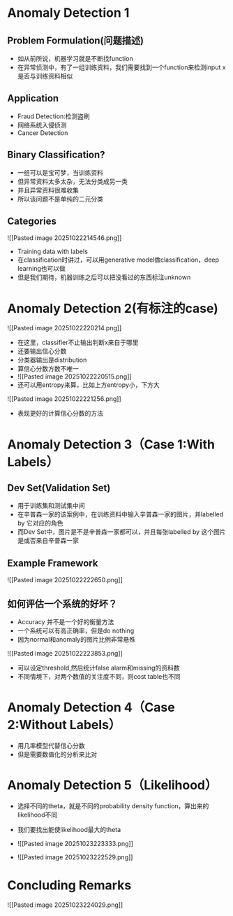 # Anomaly Detection 1
## Problem Formulation(问题描述)

- 如从前所说，机器学习就是不断找function
- 在异常侦测中，有了一组训练资料，我们需要找到一个function来检测input x是否与训练资料相似

## Application

- Fraud Detection:检测盗刷
- 网络系统入侵侦测
- Cancer Detection

## Binary Classification?

- 一组可以是宝可梦，当训练资料
- 但异常资料太多太杂，无法分类成另一类
- 并且异常资料很难收集
- 所以该问题不是单纯的二元分类

## Categories
![[Pasted image 20251022214546.png]]
- Training data with labels
- 在classification时讲过，可以用generative model做classification，deep learning也可以做
- 但是我们期待，机器训练之后可以把没看过的东西标注unknown


# Anomaly Detection 2(有标注的case)

![[Pasted image 20251022220214.png]]
- 在这里，classifier不止输出判断x来自于哪里
- 还要输出信心分数
- 分类器输出是distribution
- 算信心分数方数不唯一
- ![[Pasted image 20251022220515.png]]
-  还可以用entropy来算，比如上方entropy小，下方大

![[Pasted image 20251022221256.png]]
- 表现更好的计算信心分数的方法

# Anomaly Detection 3（Case 1:With Labels）

## Dev Set(Validation Set)

- 用于训练集和测试集中间
- 在辛普森一家的该案例中，在训练资料中输入辛普森一家的图片，并labelled by 它对应的角色
- 而Dev Set中，图片是不是辛普森一家都可以，并且每张labelled by 这个图片是或否来自辛普森一家

## Example Framework
![[Pasted image 20251022222650.png]]
## 如何评估一个系统的好坏？

- Accuracy 并不是一个好的衡量方法
- 一个系统可以有高正确率，但是do nothing
- 因为normal和anomaly的图片比例非常悬殊

![[Pasted image 20251022223853.png]]
- 可以设定threshold,然后统计false alarm和missing的资料数
- 不同情境下，对两个数值的关注度不同，则cost table也不同

# Anomaly Detection 4（Case 2:Without Labels）

- 用几率模型代替信心分数
- 但是需要数值化的分析来比对

# Anomaly Detection 5（Likelihood）

- 选择不同的theta，就是不同的probability density function，算出来的likelihood不同
- 我们要找出能使likelihood最大的theta


- ![[Pasted image 20251023223333.png]]

- ![[Pasted image 20251023222529.png]]
# Concluding Remarks

![[Pasted image 20251023224029.png]]
